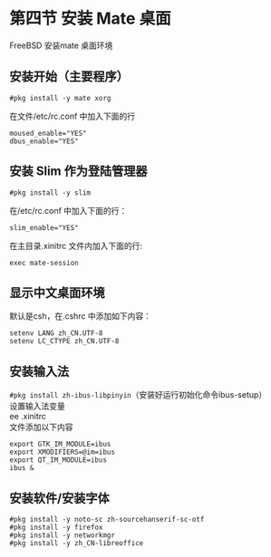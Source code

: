 # 第四节 安装 Mate 桌面

FreeBSD 安装mate 桌面环境

## 安装开始（主要程序）

`#pkg install -y mate xorg`

在文件/etc/rc.conf 中加入下面的行

```
moused_enable="YES"
dbus_enable="YES"
```

## 安装 Slim 作为登陆管理器

`#pkg install -y slim`

在/etc/rc.conf 中加入下面的行：

`slim_enable="YES"`

在主目录.xinitrc 文件内加入下面的行:

`exec mate-session`

## 显示中文桌面环境

默认是csh，在.cshrc 中添加如下内容：

```
setenv LANG zh_CN.UTF-8
setenv LC_CTYPE zh_CN.UTF-8
```

## 安装输入法

`#pkg install zh-ibus-libpinyin`（安装好运行初始化命令ibus-setup）\
设置输入法变量\
ee .xinitrc\
文件添加以下内容

```
export GTK_IM_MODULE=ibus
export XMODIFIERS=@im=ibus
export QT_IM_MODULE=ibus
ibus &
```

## 安装软件/安装字体

```
#pkg install -y noto-sc zh-sourcehanserif-sc-otf
#pkg install -y firefox
#pkg install -y networkmgr
#pkg install -y zh_CN-libreoffice
```
